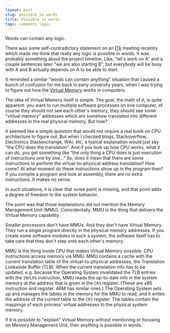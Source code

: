 ```yaml
---
layout: post
slug: possible_in_words
title: Possible in words
tags: comments logic
---
```


<summary>
Words can contain any logic.
</summary>

<!--more-->

There was some self-contradictory statement
on an [ITk](https://cerncourier.com/a/a-new-atlas-for-the-high-luminosity-era/) meeting recently
which made me think that really any logic is possible in words.
It was probably something about the project timeline.
Like, "let's work on A" and a couple sentences later "we are also starting B",
but everybody will be busy with A and B actually depends on A to be able to start.

It reminded a similar "words can contain anything" situation
that
caused a bunch of confusion for me back in early university years,
when I was trying to figure out how the [Virtual Memory](https://en.wikipedia.org/wiki/Virtual_memory) works in computers.

The idea of Virtual Memory itself is simple.
The goal, the math of it, is quite apparent:
you want to run multiple software processes on one computer,
of course they should not see each other's memory,
they should see some "virtual memory" addresses
which are somehow translated into different addresses in the real physical memory.
But how?

It seemed like a simple question that would not require a real book on CPU architecture to figure out.
But when I checked blogs, Stackoverflow, Electronics Stackexchange, Wiki, etc,
a typical explanation would just say “the CPU does the translation”.
And if you look up how CPU works, what it can do,
you get something like “the only thing a CPU does is just execution of instructions one by one…”
So, does it mean that there are some instructions to perform
the virtual-to-physical address translation? How come?
At what moment do these instructions show up in the program then?
If you compile a program and look at assembly, there are no extra instructions.
It makes no sense.

In such situations, it is clear that some point is missing,
and that point adds a degree of freedom to the system behavior.

The point was that those explanations did not mention the Memory Management Unit (MMU).
Coincidentally, MMU is the thing that delivers the Virtual Memory capability.

Smaller processors don't have MMUs.
And they don't have Virtual Memory.
They run a single program directly in the physical memory addresses.
If you create some software modules in such a system,
the software itself has to take care that they don't step onto each other's memory.

MMU is the thing inside CPU that makes Virtual Memory possible.
CPU instructions access memory via MMU.
MMU contains a cache with the current translation table
of the virtual-to-physical addresses,
the Translation Lookaside Buffer (TLB).
When the current translation info has to be updated,
e.g. because the Operating System invalidated the TLB entries with the `INVLPG` instruction,
MMU reads the up-to-date info in the system memory
at the address that is given in the `CR3` register.
(These are x86 instruction and register. ARM has similar ones.)
The Operating System sets up and manages the tables in the memory for the MMU to read,
and it writes the address of the current table to the `CR3` register.
The tables contain the mappings of each process' virtual addresses to the physical system memory.

If it is possible to "explain" Virtual Memory
without mentioning or focusing on Memory Management Unit,
then anything is possible in words.

